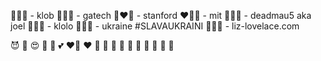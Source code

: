 🩵✨🧪 - klob
💛💙🤍 - gatech
🌲❤️🌲 - stanford
❤️🩶🖤 - mit
🖤💚🖤 - deadmau5 aka joel
🩵💛🩵 - klolo
💙💛💙 - ukraine #SLAVAUKRAINI
🩷🩷🩷 - liz-lovelace.com

😈
🥰
😍
💖
💞
💕
❤️‍🔥
❤️
🧡
💛
💚
💙
🩵
💜
🤎
🖤
🩶
🤍

